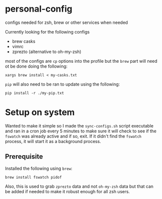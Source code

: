 # personal-config
configs needed for zsh, brew or other services when needed

Currently looking for the following configs

* brew casks
* vimrc
* zprezto (alternative to oh-my-zsh)

most of the configs are `cp` options into the profile but the `brew` part will need ot be done doing the following:

```
xargs brew install < my-casks.txt
```

`pip` will also need to be ran to update using the following:
```
pip install -r ./my-pip.txt
```

# Setup on system
Wanted to make it simple so I made the `sync-configs.sh` script executable and ran in a cron job every 5 minutes to make sure it will check to see if the `fswatch` was already active and if so, exit. If it didn't find the `fswatch` process, it will start it as a background process.

## Prerequisite
Installed the following using `brew`:
```
brew install fswatch pidof
```
Also, this is used to grab `zprezto` data and not `oh-my-zsh` data but that can be added if needed to make it robust enough for all zsh users.
